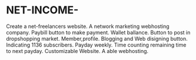 # NET-INCOME-
Create a  net-freelancers website. A network marketing webhosting company.  Paybill button to make payment.  Wallet ballance.   Button  to post in dropshopping market. Member,profile. Blogging and Web disigning button. Indicating 1136 subscribers.  Payday weekly. Time counting remaining time to next payday. Customizable  Website. A able webhosting.
